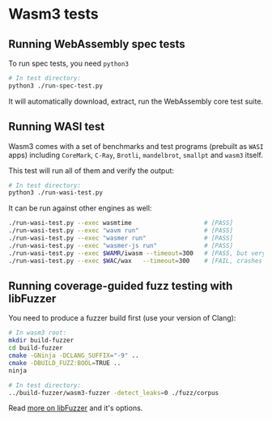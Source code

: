 # Wasm3 tests

## Running WebAssembly spec tests

To run spec tests, you need `python3`

```sh
# In test directory:
python3 ./run-spec-test.py
```

It will automatically download, extract, run the WebAssembly core test suite.

## Running WASI test

Wasm3 comes with a set of benchmarks and test programs (prebuilt as `WASI` apps) including `CoreMark`, `C-Ray`, `Brotli`, `mandelbrot`, `smallpt` and `wasm3` itself.

This test will run all of them and verify the output:

```sh
# In test directory:
python3 ./run-wasi-test.py
```

It can be run against other engines as well:

```sh
./run-wasi-test.py --exec wasmtime                    # [PASS]
./run-wasi-test.py --exec "wavm run"                  # [PASS]
./run-wasi-test.py --exec "wasmer run"                # [PASS]
./run-wasi-test.py --exec "wasmer-js run"             # [PASS]
./run-wasi-test.py --exec $WAMR/iwasm --timeout=300   # [PASS, but very slow]
./run-wasi-test.py --exec $WAC/wax   --timeout=300    # [FAIL, crashes on most tests]
```

## Running coverage-guided fuzz testing with libFuzzer

You need to produce a fuzzer build first (use your version of Clang):

```sh
# In wasm3 root:
mkdir build-fuzzer
cd build-fuzzer
cmake -GNinja -DCLANG_SUFFIX="-9" ..
cmake -DBUILD_FUZZ:BOOL=TRUE ..
ninja
```

```sh
# In test directory:
../build-fuzzer/wasm3-fuzzer -detect_leaks=0 ./fuzz/corpus
```

Read [more on libFuzzer](https://llvm.org/docs/LibFuzzer.html) and it's options.

